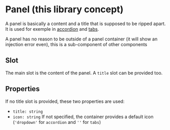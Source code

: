 # Panel (this library concept)
A panel is basically a content and a title that is supposed to be ripped apart. It is used for exemple in [accordion](./accordion.md) and [tabs](./tabs.md).

A panel has no reason to be outside of a panel container (it will show an injection error even), this is a sub-component of other components

## Slot
The main slot is the content of the panel. A `title` slot can be provided too.

## Properties
If no title slot is provided, these two properties are used:
- `title: string`
- `icon: string` If not specified, the container provides a default icon (`'dropdown'` for `accordion` and `''` for `tabs`)